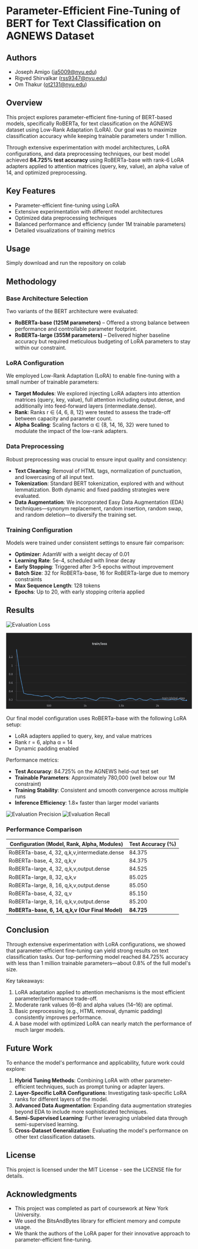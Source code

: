 # Parameter-Efficient Fine-Tuning of BERT for Text Classification on AGNEWS Dataset

## Authors
- Joseph Amigo (ja5009@nyu.edu)
- Rigved Shirvalkar (rss9347@nyu.edu)
- Om Thakur (ot2131@nyu.edu)

## Overview
This project explores parameter-efficient fine-tuning of BERT-based models, specifically RoBERTa, for text classification on the AGNEWS dataset using Low-Rank Adaptation (LoRA). Our goal was to maximize classification accuracy while keeping trainable parameters under 1 million.

Through extensive experimentation with model architectures, LoRA configurations, and data preprocessing techniques, our best model achieved **84.725% test accuracy** using RoBERTa-base with rank-6 LoRA adapters applied to attention matrices (query, key, value), an alpha value of 14, and optimized preprocessing.

## Key Features
- Parameter-efficient fine-tuning using LoRA
- Extensive experimentation with different model architectures
- Optimized data preprocessing techniques
- Balanced performance and efficiency (under 1M trainable parameters)
- Detailed visualizations of training metrics

## Usage
Simply download and run the repository on colab

## Methodology

### Base Architecture Selection
Two variants of the BERT architecture were evaluated:
- **RoBERTa-base (125M parameters)** – Offered a strong balance between performance and controllable parameter footprint.
- **RoBERTa-large (355M parameters)** – Delivered higher baseline accuracy but required meticulous budgeting of LoRA parameters to stay within our constraint.

### LoRA Configuration
We employed Low-Rank Adaptation (LoRA) to enable fine-tuning with a small number of trainable parameters:

- **Target Modules**: We explored injecting LoRA adapters into attention matrices (query, key, value), full attention including output.dense, and additionally into feed-forward layers (intermediate.dense).
- **Rank**: Ranks r ∈ {4, 6, 8, 12} were tested to assess the trade-off between capacity and parameter count.
- **Alpha Scaling**: Scaling factors α ∈ {8, 14, 16, 32} were tuned to modulate the impact of the low-rank adapters.

### Data Preprocessing
Robust preprocessing was crucial to ensure input quality and consistency:

- **Text Cleaning**: Removal of HTML tags, normalization of punctuation, and lowercasing of all input text.
- **Tokenization**: Standard BERT tokenization, explored with and without lemmatization. Both dynamic and fixed padding strategies were evaluated.
- **Data Augmentation**: We incorporated Easy Data Augmentation (EDA) techniques—synonym replacement, random insertion, random swap, and random deletion—to diversify the training set.

### Training Configuration
Models were trained under consistent settings to ensure fair comparison:
- **Optimizer**: AdamW with a weight decay of 0.01
- **Learning Rate**: 5e-4, scheduled with linear decay
- **Early Stopping**: Triggered after 3–5 epochs without improvement
- **Batch Size**: 32 for RoBERTa-base, 16 for RoBERTa-large due to memory constraints
- **Max Sequence Length**: 128 tokens
- **Epochs**: Up to 20, with early stopping criteria applied

## Results

![Evaluation Loss](imgs/eval_loss.png)

![Training Loss](imgs/trainLoss.png)



Our final model configuration uses RoBERTa-base with the following LoRA setup:
- LoRA adapters applied to query, key, and value matrices
- Rank r = 6, alpha α = 14
- Dynamic padding enabled

Performance metrics:
- **Test Accuracy**: 84.725% on the AGNEWS held-out test set
- **Trainable Parameters**: Approximately 780,000 (well below our 1M constraint)
- **Training Stability**: Consistent and smooth convergence across multiple runs
- **Inference Efficiency**: 1.8× faster than larger model variants

![Evaluation Precision](imgs/eval_precision.png)
![Evaluation Recall](imgs/eval_recall.png)

### Performance Comparison

| Configuration (Model, Rank, Alpha, Modules) | Test Accuracy (%) |
|---------------------------------------------|-------------------|
| RoBERTa-base, 4, 32, q,k,v,intermediate.dense | 84.375 |
| RoBERTa-base, 4, 32, q,k,v | 84.375 |
| RoBERTa-large, 4, 32, q,k,v,output.dense | 84.525 |
| RoBERTa-large, 8, 32, q,k,v | 85.025 |
| RoBERTa-large, 8, 16, q,k,v,output.dense | 85.050 |
| RoBERTa-base, 4, 32, q,v | 85.150 |
| RoBERTa-large, 8, 16, q,k,v,output.dense | 85.200 |
| **RoBERTa-base, 6, 14, q,k,v (Our Final Model)** | **84.725** |

## Conclusion

Through extensive experimentation with LoRA configurations, we showed that parameter-efficient fine-tuning can yield strong results on text classification tasks. Our top-performing model reached 84.725% accuracy with less than 1 million trainable parameters—about 0.8% of the full model's size.

Key takeaways:
1. LoRA adaptation applied to attention mechanisms is the most efficient parameter/performance trade-off.
2. Moderate rank values (6–8) and alpha values (14–16) are optimal.
3. Basic preprocessing (e.g., HTML removal, dynamic padding) consistently improves performance.
4. A base model with optimized LoRA can nearly match the performance of much larger models.

## Future Work

To enhance the model's performance and applicability, future work could explore:

1. **Hybrid Tuning Methods**: Combining LoRA with other parameter-efficient techniques, such as prompt tuning or adapter layers.
2. **Layer-Specific LoRA Configurations**: Investigating task-specific LoRA ranks for different layers of the model.
3. **Advanced Data Augmentation**: Expanding data augmentation strategies beyond EDA to include more sophisticated techniques.
4. **Semi-Supervised Learning**: Further leveraging unlabeled data through semi-supervised learning.
5. **Cross-Dataset Generalization**: Evaluating the model's performance on other text classification datasets.

## License
This project is licensed under the MIT License - see the LICENSE file for details.

## Acknowledgments
- This project was completed as part of coursework at New York University.
- We used the BitsAndBytes library for efficient memory and compute usage.
- We thank the authors of the LoRA paper for their innovative approach to parameter-efficient fine-tuning.
